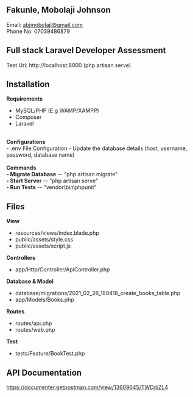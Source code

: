 ## Fakunle, Mobolaji Johnson
Email: abjmobolaji@gmail.com <br/>
Phone No: 07039486879

## Full stack Laravel Developer Assessment
Test Url: http://localhost:8000 (php artisan serve)

## Installation
<b>Requirements</b> <br/>
* MySQL/PHP (E.g WAMP/XAMPP)
* Composer
* Laravel
<br/>
<b>Configurations</b> <br/>
- .env File Configuration - Update the database details (host, username, password, database name)
<br/><br/>
<b>Commands</b> <br/>
<b>- Migrate Database</b> -- "php artisan migrate" <br/>
<b>- Start Server</b> -- "php artisan serve" <br/>
<b>- Run Tests</b> -- "vendor\bin\phpunit" <br/>

## Files
<b>View</b> <br/>
* resources/views/index.blade.php
* public/assets/style.css
* public/assets/script.js

<b>Controllers</b> <br/>
* app/Http/Controller/ApiController.php

<b>Database & Model</b> <br/>
* database/migrations/2021_02_26_180418_create_books_table.php
* app/Models/Books.php

<b>Routes</b> <br/>
* routes/api.php
* routes/web.php

<b>Test</b> <br/>
* tests/Feature/BookTest.php

## API Documentation
https://documenter.getpostman.com/view/13609645/TWDdiZL4



